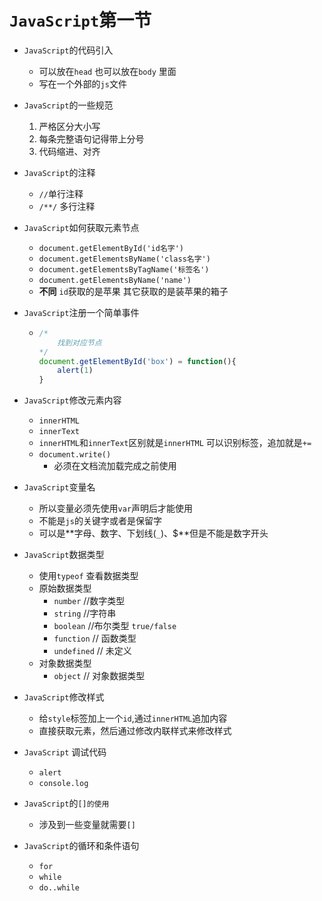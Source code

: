 # `JavaScript`第一节

* `JavaScript`的代码引入

  * 可以放在`head` 也可以放在`body` 里面
  * 写在一个外部的`js`文件

* `JavaScript`的一些规范

  1. 严格区分大小写
  2. 每条完整语句记得带上分号
  3. 代码缩进、对齐

* `JavaScript`的注释

  * `//`单行注释
  * `/**/` 多行注释

* `JavaScript`如何获取元素节点

  * `document.getElementById('id名字')`
  * `document.getElementsByName('class名字')`
  * `document.getElementsByTagName('标签名')`
  * `document.getElementsByName('name')`
  * **不同**  `id`获取的是苹果   其它获取的是装苹果的箱子

* `JavaScript`注册一个简单事件

  * ```javascript
    /*
    	找到对应节点
    */
    document.getElementById('box') = function(){ 
    	alert(1)
    }
    ```

* `JavaScript`修改元素内容

  * `innerHTML`
  * `innerText`
  * `innerHTML`和`innerText`区别就是`innerHTML` 可以识别标签，追加就是`+=`
  * `document.write()`
    * 必须在文档流加载完成之前使用

* `JavaScript`变量名

  * 所以变量必须先使用`var`声明后才能使用
  * 不能是`js`的关键字或者是保留字 
  * 可以是**字母、数字、下划线(`_`)、$**但是不能是数字开头

* `JavaScript`数据类型

  * 使用`typeof` 查看数据类型
  * 原始数据类型
    * `number`        //数字类型
    * `string`       //字符串
    * `boolean`     //布尔类型  `true/false`
    * `function`    // 函数类型
    * `undefined`  // 未定义
  * 对象数据类型
    * `object`       // 对象数据类型

* `JavaScript`修改样式

  * 给`style`标签加上一个`id`,通过`innerHTML`追加内容
  * 直接获取元素，然后通过修改内联样式来修改样式

* `JavaScript` 调试代码

  * `alert`
  * `console.log`

* `JavaScript`的`[]的使用`

  * 涉及到一些变量就需要`[]`

* `JavaScript`的循环和条件语句

  * `for`
  * `while`
  * `do..while`


